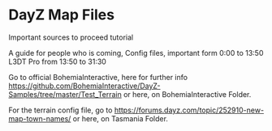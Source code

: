 # DayZ Map Files
Important sources to proceed tutorial

A guide for people who is coming,
Config files, important
form 0:00 to 13:50
L3DT Pro from 13:50 to 31:30

 Go to official BohemiaInteractive, here for further info https://github.com/BohemiaInteractive/DayZ-Samples/tree/master/Test_Terrain
 or here, on BohemiaInteractive Folder.
 

For the terrain config file, go to https://forums.dayz.com/topic/252910-new-map-town-names/
or here, on Tasmania Folder.

